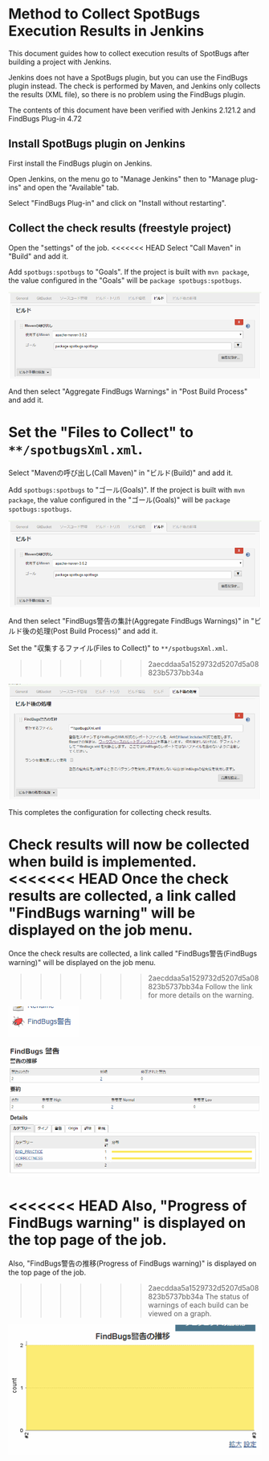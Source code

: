 # Method to Collect SpotBugs Execution Results in Jenkins

This document guides how to collect execution results of SpotBugs after building a project with Jenkins.

Jenkins does not have a SpotBugs plugin, but you can use the FindBugs plugin instead.
The check is performed by Maven, and Jenkins only collects the results (XML file), so there is no problem using the FindBugs plugin.

The contents of this document have been verified with Jenkins 2.121.2 and FindBugs Plug-in 4.72

## Install SpotBugs plugin on Jenkins

First install the FindBugs plugin on Jenkins.

Open Jenkins, on the menu go to "Manage Jenkins" then to "Manage plug-ins" and open the "Available" tab.

Select "FindBugs Plug-in" and click on "Install without restarting".

## Collect the check results (freestyle project)

Open the "settings" of the job. 
<<<<<<< HEAD
Select "Call Maven" in "Build" and add it.

Add `spotbugs:spotbugs` to "Goals".
If the project is built with `mvn package`, the value configured in the "Goals" will be `package spotbugs:spotbugs`.

![](./assets/jenkins-maven-build.png)

And then select "Aggregate FindBugs Warnings" in "Post Build Process" and add it.

Set the "Files to Collect" to `**/spotbugsXml.xml`.
=======
Select "Mavenの呼び出し(Call Maven)" in "ビルド(Build)" and add it.

Add `spotbugs:spotbugs` to "ゴール(Goals)".
If the project is built with `mvn package`, the value configured in the "ゴール(Goals)" will be `package spotbugs:spotbugs`.

![](./assets/jenkins-maven-build.png)

And then select "FindBugs警告の集計(Aggregate FindBugs Warnings)" in "ビルド後の処理(Post Build Process)" and add it.

Set the "収集するファイル(Files to Collect)" to `**/spotbugsXml.xml`.
>>>>>>> 2aecddaa5a1529732d5207d5a08823b5737bb34a

![](./assets/jenkins-maven-findbugs.png)

This completes the configuration for collecting check results.

Check results will now be collected when build is implemented. 
<<<<<<< HEAD
Once the check results are collected, a link called "FindBugs warning" will be displayed on the job menu.
=======
Once the check results are collected, a link called "FindBugs警告(FindBugs warning)" will be displayed on the job menu.
>>>>>>> 2aecddaa5a1529732d5207d5a08823b5737bb34a
Follow the link for more details on the warning.

![](./assets/jenkins-result-link.png)

![](./assets/jenkins-result-detail.png)

<<<<<<< HEAD
Also, "Progress of FindBugs warning" is displayed on the top page of the job.
=======
Also, "FindBugs警告の推移(Progress of FindBugs warning)" is displayed on the top page of the job.
>>>>>>> 2aecddaa5a1529732d5207d5a08823b5737bb34a
The status of warnings of each build can be viewed on a graph.

![](./assets/jenkins-result-transition.png)

